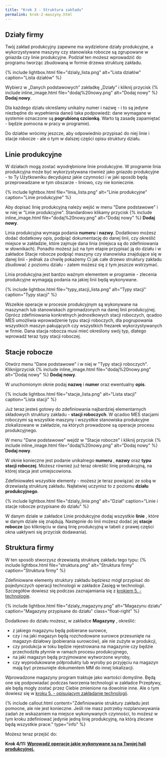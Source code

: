 ```yaml
---
title: "Krok 3 - Struktura zakładu"
permalink: krok-2-maszyny.html
---
```


## Działy firmy
Twój zakład produkcyjny zapewne ma wydzielone działy produkcyjne, a wykorzystywane maszyny czy stanowiska robocze są zgrupowane w gniazda czy linie produkcyjne. Podział ten możesz wprowadzić do programu tworząc zbudowaną w formie drzewa strukturę zakładu.

{% include lightbox.html file="dzialy_lista.png" alt="Lista działów" caption="Lista działów" %}
  
Wybierz w „Danych podstawowych” zakładkę „Działy” i kliknij przycisk {% include inline_image.html file="dodaj%20nowy.png" alt="Dodaj nowy" %} **Dodaj nowy**.

Dla każdego działu określamy unikalny numer i nazwę - i to są jedyne niezbędne do wypełnienia dane(i taka podpowiedź: dane wymagane w systemie oznaczone są **pogrubioną czcionką**. Warto tą zasadę zapamiętać - będzie pomocna w pracy w programie).

Do działów wrócimy jeszcze, aby odpowiednio przypisać do niej linie i stacje robocze - ale o tym w dalszej części opisu struktury działu.

## Linie produkcyjne

W działach mogą zostać wyodrębnione linie produkcyjne. W programie linia produkcyjna może być wykorzystywana również jako gniazdo produkcyjne - to Ty Użytkowniku decydujesz jakie czynności i w jaki sposób będą przeprowadzane w tym obszarze - liniowo, czy nie koniecznie.

{% include lightbox.html file="linia_lista.png" alt="Linie produkcyjne" caption="Linie produkcyjne" %}

Aby dopisać linię produkcyjną należy wejść w menu "Dane podstawowe" i w niej w "Linie produkcyjne". Standardowo klikamy przycisk {% include inline_image.html file="dodaj%20nowy.png" alt="Dodaj nowy" %} **Dodaj nowy**.

Linia produkcyjna wymaga podania **numeru** i **nazwy**. Dodatkowo możesz dodać dodatkowy opis, podpiąć dokumentację do danej linii, czy określić miejsce w zakładzie, które zajmuje dana linia (miejsca są do zdefiniowania w słownikach). Ponadto możesz już na tym etapie przypisać ją do działu i w zakładce Stacje robocze podpiąć maszyny czy stanowiska znajdujące się w danej linii - jednak za chwilę pokażemy Ci jak całe drzewo struktury zakładu zbudować z poziomu działu - zatem możesz się z tym jeszcze wstrzymać.

Linia produkcyjna jest bardzo ważnym elementem w programie - zlecenia produkcyjne wymagają podania na jakiej linii będą wykonywane.

{% include lightbox.html file="typy_stacji_lista.png" alt="Typy stacji" caption="Typy stacji" %}  

Wszelkie operacje w procesie produkcyjnym są wykonywane na maszynach lub stanowiskach zgromadzonych na danej linii produkcyjnej. Oprócz zdefiniowania konkretnych jednostkowych stacji roboczych, qcadoo MES umożliwia wprowadzenie typu stacji roboczych, dla pogrupowania wszystkich maszyn pakujących czy wszystkich frezarek wykorzystywanych w firmie. Dana stacja robocza musi mieć określony swój typ, dlatego wprowadź teraz typy stacji roboczej.

## Stacje robocze

Otwórz menu "Dane podstawowe" i w niej w "Typy stacji roboczych". Kliknijprzycisk {% include inline_image.html file="dodaj%20nowy.png" alt="Dodaj nowy" %} **Dodaj nowy**.

W uruchomionym oknie podaj **nazwę** i **numer** oraz ewentualny **opis**.

{% include lightbox.html file="stacje_lista.png" alt="Lista stacji" caption="Lista stacji" %} 

Już teraz jesteś gotowy do zdefiniowania najbardziej elementarnych składowych struktury zakładu - **stacji roboczych**. W qcadoo MES stacjami roboczymi są wszystkie maszyny i wszystkie stanowiska produkcyjne zlokalizowane w zakładzie, na których prowadzone są operacje procesu produkcyjnego.

W menu "Dane podstawowe" wejdź w "Stacje robocze" i kliknij przycisk {% include inline_image.html file="dodaj%20nowy.png" alt="Dodaj nowy" %} **Dodaj nowy**.

W oknie konieczne jest podanie unikalnego **numeru** , **nazwy** oraz **typu stacji roboczej**. Możesz również już teraz określić linię produkcyjną, na której stacja jest umiejscowiona.

Zdefiniowałeś wszystkie elementy - możesz je teraz powiązać ze sobą w drzewiastą strukturę zakładu. Najłatwiej uczynisz to z poziomu **działu produkcyjnego**.

{% include lightbox.html file="dzialy_linie.png" alt="Dział" caption="Linie i stacje robocze przypisane do działu" %} 

W danym dziale w zakładce Linie produkcyjne dodaj wszystkie **linie** , które w danym dziale się znajdują. Następnie do linii możesz dodać jej **stacje robocze** (po kliknięciu w daną linię produkcyjną w tabeli z prawej części okna uaktywni się przycisk dodawania).

## Struktura firmy

W ten sposób stworzysz drzewiastą strukturę zakładu tego typu:
{% include lightbox.html file="struktura.png" alt="Struktura firmy" caption="Struktura firmy" %} 
  
Zdefiniowane elementy struktury zakładu będziesz mógł przypisać do pojedynczych operacji technologii w zakładce Zasięg w technologii. Szczegółów dowiesz się podczas zaznajamiania się z [krokiem 5. - technologie](/krok-4-technologie).

{% include lightbox.html file="dzialy_magazyny.png" alt="Magazynu działu" caption="Magazyny przypisane do działu" class="float-right" %} 

 Dodatkowo do działu możesz, w zakładce **Magazyny** , określić: 
- z jakiego magazynu będą pobierane surowce,
- czy i na jaki magazyn będą rozchodowane surowce przesunięte na magazyn działowy (pobierania surowców), ale nie zużyte w produkcji,
- czy produkcja w toku będzie rejestrowana na magazynie czy będzie przechodziła płynnie w ramach procesu produkcyjnego,
- na jaki magazyn będą przyjmowane wytworzone wyroby,
- czy wyprodukowane półprodukty lub wyroby po przyjęciu na magazyn mają być przesunięte dokumentem MM do innej lokalizacji.

Wprowadzone magazyny program traktuje jako wartości domyślne. Będą one się podpowiadać podczas tworzenia technologii w zakładce Przepływy, ale będą mogły zostać przez Ciebie zmienione na dowolnie inne. Ale o tym dowiesz się w [kroku 5. - opisującym zakładanie technologii](/krok-4-technologie).

{% include callout.html content="Zdefiniowanie struktury zakładu jest pomocne, ale nie jest konieczne. Jeśli nie masz potrzeby rozplanowywania zadań ze wskazaniem na miejsce wykonywanych czynności, to możesz w tym kroku zdefiniować jedynie jedną linię produkcyjną, na którą zlecane będą wszystkie prace." type="info" %} 

Możesz teraz przejść do:

**Krok 4/11: [Wprowadź operacje jakie wykonywane są na Twojej hali produkcyjnej.](/krok-3-operacje)**

